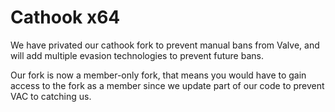 # Cathook x64
We have privated our cathook fork to prevent manual bans from Valve, and will add multiple evasion technologies to prevent future bans. 

Our fork is now a member-only fork, that means you would have to gain access to the fork as a member since we update part of our code to prevent VAC to catching us.

